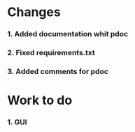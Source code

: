 # Changes

### 1. **Added documentation whit pdoc**

### 2. **Fixed requirements.txt**

### 3. **Added comments for pdoc**

# Work to do

### 1. GUI